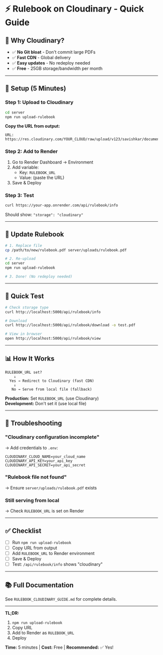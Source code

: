# ⚡ Rulebook on Cloudinary - Quick Guide

## 🎯 Why Cloudinary?

- ✅ **No Git bloat** - Don't commit large PDFs
- ✅ **Fast CDN** - Global delivery
- ✅ **Easy updates** - No redeploy needed
- ✅ **Free** - 25GB storage/bandwidth per month

---

## 🚀 Setup (5 Minutes)

### Step 1: Upload to Cloudinary

```bash
cd server
npm run upload-rulebook
```

**Copy the URL from output:**
```
URL: https://res.cloudinary.com/YOUR_CLOUD/raw/upload/v123/savishkar/documents/rulebook.pdf
```

### Step 2: Add to Render

1. Go to Render Dashboard → Environment
2. Add variable:
   - Key: `RULEBOOK_URL`
   - Value: (paste the URL)
3. Save & Deploy

### Step 3: Test

```bash
curl https://your-app.onrender.com/api/rulebook/info
```

Should show: `"storage": "cloudinary"`

---

## 🔄 Update Rulebook

```bash
# 1. Replace file
cp /path/to/new/rulebook.pdf server/uploads/rulebook.pdf

# 2. Re-upload
cd server
npm run upload-rulebook

# 3. Done! (No redeploy needed)
```

---

## 🧪 Quick Test

```bash
# Check storage type
curl http://localhost:5000/api/rulebook/info

# Download
curl http://localhost:5000/api/rulebook/download -o test.pdf

# View in browser
open http://localhost:5000/api/rulebook/view
```

---

## 📊 How It Works

```
RULEBOOK_URL set? 
    ↓
  Yes → Redirect to Cloudinary (fast CDN)
    ↓
   No → Serve from local file (fallback)
```

**Production:** Set `RULEBOOK_URL` (use Cloudinary)  
**Development:** Don't set it (use local file)

---

## 🚨 Troubleshooting

### "Cloudinary configuration incomplete"
→ Add credentials to `.env`:
```
CLOUDINARY_CLOUD_NAME=your_cloud_name
CLOUDINARY_API_KEY=your_api_key
CLOUDINARY_API_SECRET=your_api_secret
```

### "Rulebook file not found"
→ Ensure `server/uploads/rulebook.pdf` exists

### Still serving from local
→ Check `RULEBOOK_URL` is set on Render

---

## ✅ Checklist

- [ ] Run `npm run upload-rulebook`
- [ ] Copy URL from output
- [ ] Add `RULEBOOK_URL` to Render environment
- [ ] Save & Deploy
- [ ] Test: `/api/rulebook/info` shows "cloudinary"

---

## 📚 Full Documentation

See `RULEBOOK_CLOUDINARY_GUIDE.md` for complete details.

---

**TL;DR:**
1. `npm run upload-rulebook`
2. Copy URL
3. Add to Render as `RULEBOOK_URL`
4. Deploy

**Time:** 5 minutes | **Cost:** Free | **Recommended:** ✅ Yes!
